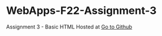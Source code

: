 # WebApps-F22-Assignment-3
Assignment 3 - Basic HTML
Hosted at [Go to Github](hhttps://github.com/44-563-Web-Apps-F22/44563-webapps-assignment-3-PR45H4N7H/blob/main/index.html)